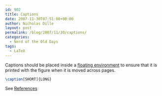 ```yaml
---
id: 902
title: Captions
date: 2007-11-30T07:51:08+00:00
author: Nicholas Dille
layout: post
permalink: /blog/2007/11/30/captions/
categories:
  - Nerd of the Old Days
tags:
  - LaTeX
---
```

Captions should be placed inside a [floating environment](/blog/2007/11/30/floats/) to ensure that it is printed with the figure when it is moved across pages.<!--more-->

```latex
\caption[SHORT]{LONG}
```

See [References](/blog/2007/11/30/references/)